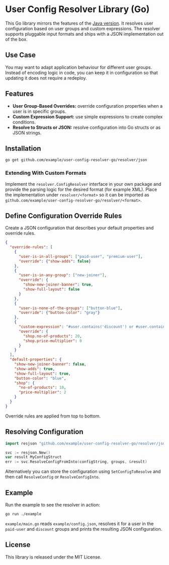 # User Config Resolver Library (Go)

This Go library mirrors the features of the [Java version](https://github.com/kristo-godari/user-config-resolver-java). It resolves user configuration based on user groups and custom expressions. The resolver supports pluggable input formats and ships with a JSON implementation out of the box.

## Use Case
You may want to adapt application behaviour for different user groups. Instead of encoding logic in code, you can keep it in configuration so that updating it does not require a redeploy.

## Features
- **User Group-Based Overrides:** override configuration properties when a user is in specific groups.
- **Custom Expression Support:** use simple expressions to create complex conditions.
- **Resolve to Structs or JSON:** resolve configuration into Go structs or as JSON strings.

## Installation
```bash
go get github.com/example/user-config-resolver-go/resolver/json
```

### Extending With Custom Formats
Implement the `resolver.ConfigResolver` interface in your own package and provide the parsing logic for the desired format (for example XML). Place the implementation under `resolver/<format>` so it can be imported as `github.com/example/user-config-resolver-go/resolver/<format>`.

## Define Configuration Override Rules
Create a JSON configuration that describes your default properties and override rules.

```json
{
  "override-rules": [
    {
      "user-is-in-all-groups": ["paid-user", "premium-user"],
      "override": {"show-adds": false}
    },
    {
      "user-is-in-any-group": ["new-joiner"],
      "override": {
        "show-new-joiner-banner": true,
        "show-full-layout": false
      }
    },
    {
      "user-is-none-of-the-groups": ["button-blue"],
      "override": {"button-color": "gray"}
    },
    {
      "custom-expression": "#user.contains('discount') or #user.contains('black-friday')",
      "override": {
        "shop.no-of-products": 20,
        "shop.price-multiplier": 0
      }
    }
  ],
  "default-properties": {
    "show-new-joiner-banner": false,
    "show-adds": true,
    "show-full-layout": true,
    "button-color": "blue",
    "shop": {
      "no-of-products": 10,
      "price-multiplier": 2
    }
  }
}
```

Override rules are applied from top to bottom.

## Resolving Configuration
```go
import resjson "github.com/example/user-config-resolver-go/resolver/json"

svc := resjson.New()
var result MyConfigStruct
err := svc.ResolveConfigFromInto(configString, groups, &result)
```
Alternatively you can store the configuration using `SetConfigToResolve` and then call `ResolveConfig` or `ResolveConfigInto`.

## Example
Run the example to see the resolver in action:

```bash
go run ./example
```

`example/main.go` reads `example/config.json`, resolves it for a user in the `paid-user` and `discount` groups and prints the resulting JSON configuration.

## License
This library is released under the MIT License.


